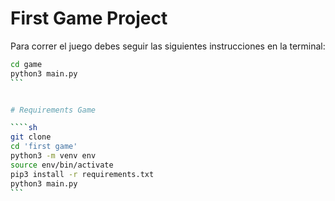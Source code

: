 # First Game Project

Para correr el juego debes seguir las siguientes instrucciones en la terminal:

````sh
cd game
python3 main.py
```


# Requirements Game

````sh
git clone
cd 'first game'
python3 -m venv env
source env/bin/activate
pip3 install -r requirements.txt
python3 main.py
```


